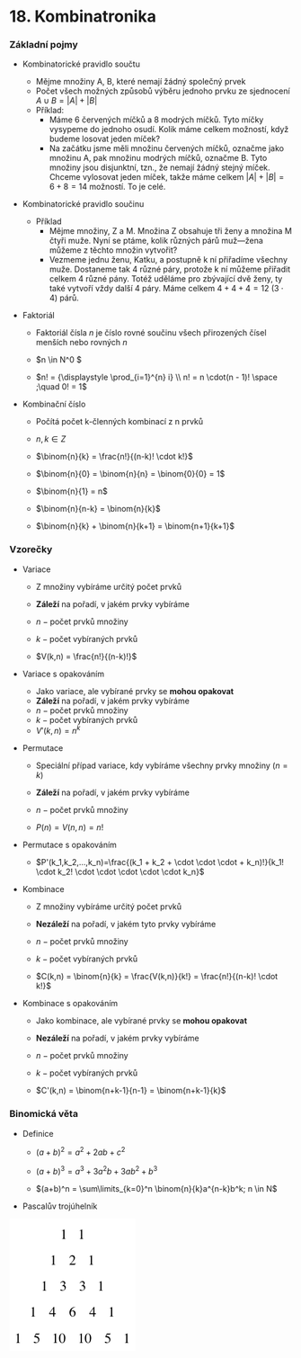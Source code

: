 # 18. Kombinatronika

### Základní pojmy

- Kombinatorické pravidlo součtu
    - Mějme množiny A, B, které nemají žádný společný prvek
    - Počet všech možných způsobů výběru jednoho prvku ze sjednocení $A ∪ B = |A| + |B|$
    - Příklad:
        - Máme 6 červených míčků a 8 modrých míčků. Tyto míčky vysypeme do jednoho osudí. Kolik máme celkem možností, když budeme losovat jeden míček?
        - Na začátku jsme měli množinu červených míčků, označme jako množinu A, pak množinu modrých míčků, označme B. Tyto množiny jsou disjunktní, tzn., že nemají žádný stejný míček. Chceme vylosovat jeden míček, takže máme celkem  $|A| + |B| = 6 + 8 = 14$ možností. To je celé.
- Kombinatorické pravidlo součinu
    - Příklad
        - Mějme množiny, Z a M. Množina Z obsahuje tři ženy a množina M čtyři muže. Nyní se ptáme, kolik různých párů muž—žena můžeme z těchto množin vytvořit?
        - Vezmeme jednu ženu, Katku, a postupně k ní přiřadíme všechny muže. Dostaneme tak 4 různé páry, protože k ní můžeme přiřadit celkem 4 různé pány. Totéž uděláme pro zbývající dvě ženy, ty také vytvoří vždy další 4 páry. Máme celkem $4 + 4 + 4 = 12 \ (3 \cdot 4)$  párů.

- Faktoriál
    - Faktoriál čísla $n$ je číslo rovné součinu všech přirozených čísel menších nebo rovných $n$
 
    - $n \in N^0 $
    - $n! = {\displaystyle \prod_{i=1}^{n} i} \\ n! = n \cdot(n - 1)! \space ;\quad 0! = 1$
        
        
- Kombinační číslo
    - Počítá počet k-členných kombinací z n prvků
    - $n, k \in Z$
        
    - $\binom{n}{k} = \frac{n!}{(n-k)! \cdot k!}$
    - $\binom{n}{0} = \binom{n}{n} = \binom{0}{0} = 1$
    - $\binom{n}{1} = n$
    - $\binom{n}{n-k} = \binom{n}{k}$
    - $\binom{n}{k} + \binom{n}{k+1} = \binom{n+1}{k+1}$
        

### Vzorečky

- Variace
    - Z množiny vybíráme určitý počet prvků
    - **Záleží** na pořadí, v jakém prvky vybíráme
      
    - $n - \text{počet prvků množiny}$
    - $k - \text{počet vybíraných prvků}$
    - $V(k,n) = \frac{n!}{(n-k)!}$
        
- Variace s opakováním
    - Jako variace, ale vybírané prvky se **mohou opakovat**
    - **Záleží** na pořadí, v jakém prvky vybíráme
    - $n - \text{počet prvků množiny}$
    - $k - \text{počet vybíraných prvků}$
    - $V'(k,n) = n^k$
        
        
- Permutace
    - Speciální případ variace, kdy vybíráme všechny prvky množiny ($n = k$)
    - **Záleží** na pořadí, v jakém prvky vybíráme
      
    - $n - \text{počet prvků množiny}$
    - $P(n) = V(n,n) = n!$
        
- Permutace s opakováním
  - $P'(k_1,k_2,...,k_n)=\frac{(k_1 + k_2 + \cdot \cdot \cdot + k_n)!}{k_1! \cdot k_2! \cdot \cdot \cdot \cdot \cdot k_n}$
    
- Kombinace
    - Z  množiny vybíráme určitý počet prvků
    - **Nezáleží** na pořadí, v jakém tyto prvky vybíráme
  
    - $n - \text{počet prvků množiny}$
    - $k - \text{počet vybíraných prvků}$  
    - $C(k,n) = \binom{n}{k} = \frac{V(k,n)}{k!} = \frac{n!}{(n-k)! \cdot k!}$
    
- Kombinace s opakováním
    - Jako kombinace, ale vybírané prvky se **mohou opakovat**
    - **Nezáleží** na pořadí, v jakém prvky vybíráme
  
    - $n - \text{počet prvků množiny}$
    - $k - \text{počet vybíraných prvků}$  
    - $C'(k,n) = \binom{n+k-1}{n-1} = \binom{n+k-1}{k}$
        

### Binomická věta

- Definice
    - $(a+b)^2 = a^2 + 2ab+c^2$
    - $(a+b)^3 = a^3 + 3a^2b+3ab^2 + b^3$
    
    - $(a+b)^n = \sum\limits_{k=0}^n \binom{n}{k}a^{n-k}b^k; n \in N$
    
- Pascalův trojúhelník
  
![Pascalův trojúhelník](1.png)
